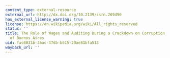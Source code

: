 ```yaml
---
content_type: external-resource
external_url: http://dx.doi.org/10.2139/ssrn.269490
has_external_license_warning: true
license: https://en.wikipedia.org/wiki/All_rights_reserved
status: ''
title: The Role of Wages and Auditing During a Crackdown on Corruption in the City
  of Buenos Aires
uid: fac0831b-36ac-47db-b615-20ae81bfa513
wayback_url: ''
---
```

